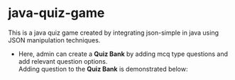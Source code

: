 # java-quiz-game
This is a java quiz game created by integrating json-simple in java using JSON manipulation techniques.  <br />
- Here, admin can create a **Quiz Bank** by adding mcq type questions and add relevant question options.  <br />
Adding question to the **Quiz Bank** is demonstrated below: <br />
